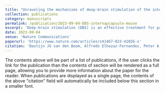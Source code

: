 ```yaml
---
title: "Unraveling the mechanisms of deep-brain stimulation of the internal capsule in a mouse model"
collection: publications
category: manuscripts
permalink: /publication/2023-09-04-DBS-internapcapsule-mouse
excerpt: 'Deep-brain stimulation (DBS) is an effective treatment for patients suffering from otherwise therapy-resistant psychiatric disorders, including obsessive-compulsive disorder. Modulation of cortico-striatal circuits has been suggested as a mechanism of action. To gain mechanistic insight, we monitored neuronal activity in cortico-striatal regions in a mouse model for compulsive behavior, while systematically varying clinically relevant parameters of internal-capsule DBS. DBS showed dose-dependent effects on both brain and behavior: An increasing, yet balanced, number of excited and inhibited neurons was recruited, scattered throughout cortico-striatal regions, while excessive grooming decreased. Such neuronal recruitment did not alter basic brain function such as resting-state activity, and only occurred in awake animals, indicating a dependency on network activity. In addition to these widespread effects, we observed specific involvement of the medial orbitofrontal cortex in therapeutic outcomes, which was corroborated by optogenetic stimulation. Together, our findings provide mechanistic insight into how DBS exerts its therapeutic effects on compulsive behaviors.'
date: 2023-09-04
venue: 'Nature Communications'
paperurl: 'https://www.nature.com/articles/s41467-023-41026-x'
citation: 'Bastijn JG van den Boom, Alfredo Elhazaz-Fernandez, Peter A Rasmussen, Enny H van Beest, Aishwarya Parthasarathy, Damiaan Denys, Ingo Willuhn (2023). &quot;Unraveling the mechanisms of deep-brain stimulation of the internal capsule in a mouse model.&quot; <i>Nature communications</i>.'
---
```


The contents above will be part of a list of publications, if the user clicks the link for the publication than the contents of section will be rendered as a full page, allowing you to provide more information about the paper for the reader. When publications are displayed as a single page, the contents of the above "citation" field will automatically be included below this section in a smaller font.
